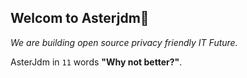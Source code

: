 ## Welcom to Asterjdm👋

_We are building open source privacy friendly IT Future._

AsterJdm in `11` words __"Why not better?"__.